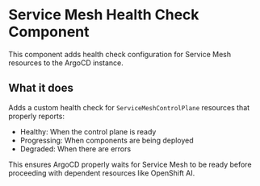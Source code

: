 # Service Mesh Health Check Component

This component adds health check configuration for Service Mesh resources to the ArgoCD instance.

## What it does

Adds a custom health check for `ServiceMeshControlPlane` resources that properly reports:
- Healthy: When the control plane is ready
- Progressing: When components are being deployed
- Degraded: When there are errors

This ensures ArgoCD properly waits for Service Mesh to be ready before proceeding with dependent resources like OpenShift AI.
